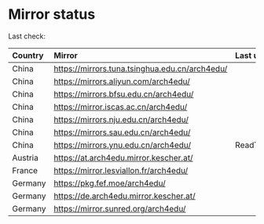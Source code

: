 <script src="./time.js"></script>
# Mirror status
Last check: <script type="text/javascript">localize(1682339742.2669723);</script>

|Country|Mirror|Last update|
|:------|:-----|:----------|
|China|https://mirrors.tuna.tsinghua.edu.cn/arch4edu/|<script type="text/javascript">localize(1682317996);</script>|
|China|https://mirrors.aliyun.com/arch4edu/|<script type="text/javascript">localize(1682231466);</script>|
|China|https://mirrors.bfsu.edu.cn/arch4edu/|<script type="text/javascript">localize(1682274570);</script>|
|China|https://mirror.iscas.ac.cn/arch4edu/|<script type="text/javascript">localize(1682317996);</script>|
|China|https://mirrors.nju.edu.cn/arch4edu/|<script type="text/javascript">localize(1682317996);</script>|
|China|https://mirrors.sau.edu.cn/arch4edu/|<script type="text/javascript">localize(1673850842);</script>|
|China|https://mirrors.ynu.edu.cn/arch4edu/|ReadTimeout|
|Austria|https://at.arch4edu.mirror.kescher.at/|<script type="text/javascript">localize(1682317996);</script>|
|France|https://mirror.lesviallon.fr/arch4edu/|<script type="text/javascript">localize(1682317996);</script>|
|Germany|https://pkg.fef.moe/arch4edu/|<script type="text/javascript">localize(1682317996);</script>|
|Germany|https://de.arch4edu.mirror.kescher.at/|<script type="text/javascript">localize(1682317996);</script>|
|Germany|https://mirror.sunred.org/arch4edu/|<script type="text/javascript">localize(1682317996);</script>|

<script src="./tablefilter/tablefilter.js"></script>
<script src="./table.js"></script>